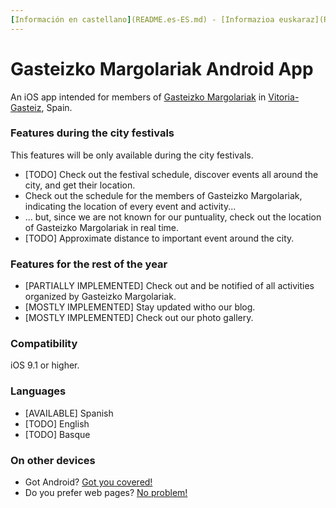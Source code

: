 ```yaml
---
[Información en castellano](README.es-ES.md) - [Informazioa euskaraz](README.es-EU.md)
---
```



# Gasteizko Margolariak Android App #

An iOS app intended for members of [Gasteizko Margolariak](https://margolariak.com/) in [Vitoria-Gasteiz](http://www.vitoria-gasteiz.org/), Spain.

### Features during the city festivals ###

This features will be only available during the city festivals.

* [TODO] Check out the festival schedule, discover events all around the city, and get their location.
* Check out the schedule for the members of Gasteizko Margolariak, indicating the location of every event and activity...
* ... but, since we are not known for our puntuality, check out the location of Gasteizko Margolariak in real time.
* [TODO] Approximate distance to important event around the city.


### Features for the rest of the year ###

* [PARTIALLY IMPLEMENTED] Check out and be notified of all activities organized by Gasteizko Margolariak.
* [MOSTLY IMPLEMENTED] Stay updated witho our blog.
* [MOSTLY IMPLEMENTED] Check out our photo gallery.


### Compatibility ###

iOS 9.1 or higher.


### Languages ###

* [AVAILABLE] Spanish
* [TODO] English
* [TODO] Basque


### On other devices ###

* Got Android? [Got you covered!](https://github.com/GasteizkoMargolariak/GasteizkoMargolariakApp) 
* Do you prefer web pages? [No problem!](https://github.com/GasteizkoMargolariak/GasteizkoMargolariakWeb)


